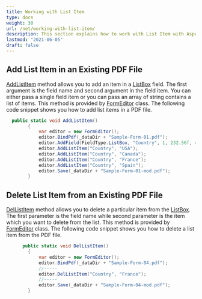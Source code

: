 ```yaml
---
title: Working with List Item
type: docs
weight: 30
url: /net/working-with-list-item/
description: This section explains how to work with List Item with Aspose.PDF Facades using FormEditor Class.
lastmod: "2021-06-05"
draft: false
---
```


## Add List Item in an Existing PDF File

[AddListItem](https://apireference.aspose.com/pdf/net/aspose.pdf.facades/formeditor/methods/addlistitem) method allows you to add an item in a [ListBox](https://apireference.aspose.com/pdf/net/aspose.pdf.forms/listboxfield) field. The first argument is the field name and second argument in the field item. You can either pass a single field item or you can pass an array of string contains a list of items. This method is provided by [FormEditor](https://apireference.aspose.com/pdf/net/aspose.pdf.facades/formeditor) class. The following code snippet shows you how to add list items in a PDF file.

```csharp
  public static void AddListItem()
        {
            var editor = new FormEditor();
            editor.BindPdf(_dataDir + "Sample-Form-01.pdf");
            editor.AddField(FieldType.ListBox, "Country", 1, 232.56f, 476.75f, 352.28f, 514.03f);
            editor.AddListItem("Country", "USA");
            editor.AddListItem("Country", "Canada");
            editor.AddListItem("Country", "France");
            editor.AddListItem("Country", "Spain");
            editor.Save(_dataDir + "Sample-Form-01-mod.pdf");
        }
```

## Delete List Item from an Existing PDF File

[DelListItem](https://apireference.aspose.com/pdf/net/aspose.pdf.facades/formeditor/methods/dellistitem) method allows you to delete a particular item from the [ListBox](https://apireference.aspose.com/pdf/net/aspose.pdf.forms/listboxfield). The first parameter is the field name while second parameter is the item which you want to delete from the list. This method is provided by [FormEditor](https://apireference.aspose.com/pdf/net/aspose.pdf.facades/formeditor) class. The following code snippet shows you how to delete a list item from the PDF file.

```csharp
      public static void DelListItem()
        {
            var editor = new FormEditor();
            editor.BindPdf(_dataDir + "Sample-Form-04.pdf");
            //-----
            editor.DelListItem("Country", "France");
            //-----
            editor.Save(_dataDir + "Sample-Form-04-mod.pdf");
        }
```
